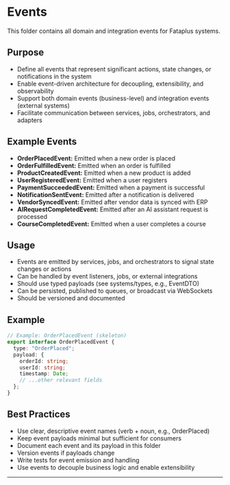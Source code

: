 # Events

This folder contains all domain and integration events for Fataplus systems.

## Purpose

- Define all events that represent significant actions, state changes, or notifications in the system
- Enable event-driven architecture for decoupling, extensibility, and observability
- Support both domain events (business-level) and integration events (external systems)
- Facilitate communication between services, jobs, orchestrators, and adapters

## Example Events

- **OrderPlacedEvent:** Emitted when a new order is placed
- **OrderFulfilledEvent:** Emitted when an order is fulfilled
- **ProductCreatedEvent:** Emitted when a new product is added
- **UserRegisteredEvent:** Emitted when a user registers
- **PaymentSucceededEvent:** Emitted when a payment is successful
- **NotificationSentEvent:** Emitted after a notification is delivered
- **VendorSyncedEvent:** Emitted after vendor data is synced with ERP
- **AIRequestCompletedEvent:** Emitted after an AI assistant request is processed
- **CourseCompletedEvent:** Emitted when a user completes a course

## Usage

- Events are emitted by services, jobs, and orchestrators to signal state changes or actions
- Can be handled by event listeners, jobs, or external integrations
- Should use typed payloads (see systems/types, e.g., EventDTO)
- Can be persisted, published to queues, or broadcast via WebSockets
- Should be versioned and documented

## Example

```ts
// Example: OrderPlacedEvent (skeleton)
export interface OrderPlacedEvent {
  type: "OrderPlaced";
  payload: {
    orderId: string;
    userId: string;
    timestamp: Date;
    // ...other relevant fields
  };
}
```

## Best Practices

- Use clear, descriptive event names (verb + noun, e.g., OrderPlaced)
- Keep event payloads minimal but sufficient for consumers
- Document each event and its payload in this folder
- Version events if payloads change
- Write tests for event emission and handling
- Use events to decouple business logic and enable extensibility

---
